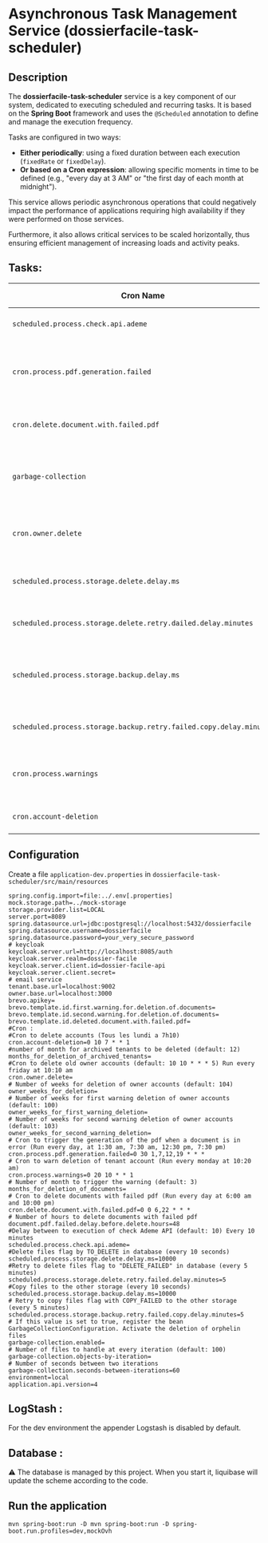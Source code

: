# Asynchronous Task Management Service (dossierfacile-task-scheduler)

## Description

The **dossierfacile-task-scheduler** service is a key component of our system, dedicated to executing scheduled and
recurring tasks. It is based on the **Spring Boot** framework and uses the `@Scheduled` annotation to define and manage
the execution frequency.

Tasks are configured in two ways:

- **Either periodically**: using a fixed duration between each execution (`fixedRate` or `fixedDelay`).
- **Or based on a Cron expression**: allowing specific moments in time to be defined (e.g., "every day at 3 AM" or "the
  first day of each month at midnight").

This service allows periodic asynchronous operations that could negatively impact the performance of applications
requiring high availability if they were performed on those services.

Furthermore, it also allows critical services to be scaled horizontally, thus ensuring efficient management of
increasing loads and activity peaks.

## Tasks:

| Cron Name                                                          | Cron Description                                                                                                                                                                                                                                                                                                                                                         | Execution Frequency                              | Entry point                                            |
|--------------------------------------------------------------------|--------------------------------------------------------------------------------------------------------------------------------------------------------------------------------------------------------------------------------------------------------------------------------------------------------------------------------------------------------------------------|--------------------------------------------------|--------------------------------------------------------|
| `scheduled.process.check.api.ademe`                                | Check the availability of the ADEME API. Property : `scheduled.process.check.api.ademe`control the execution delay in minutes.                                                                                                                                                                                                                                           | Every 10 minutes                                 | `CheckAdemeApiTask.checkAdemeApi`                      |
| `cron.process.pdf.generation.failed`                               | This task will check the documents where the PDF failed to be generated and try again (200 documents at a time)                                                                                                                                                                                                                                                          | Every day at 1:30 AM, 7:30 AM, 12:30 PM, 7:30 PM | `DocumentTask.reLaunchFailedPDFGeneration`             |
| `cron.delete.document.with.failed.pdf`                             | Delete the documents where PDF are broken, Scan the error documents and remove after some time (`document.pdf.failed.delay.before.delete.hours`). After a deletion it will send an email to the tenant                                                                                                                                                                   | Every day at 6:00 AM and 10:00 PM                | `DocumentTask.deleteDocumentWithFailedPdfGeneration`   |
| `garbage-collection`                                               | Deletion of orphaned files, files without link inside the database. The process is managed by configuration that is enabled only when `garbage-collection.enabled=true`. It's possible to control the number of files by iteration : `garbage-collection.objects-by-iteration` and the delay of execution `garbage-collection.seconds-between-iterations`                | Every minute                                     | `GarbageCollectionTask.cleanGarbage`                   |
| `cron.owner.delete`                                                | If the first period of activity is reached `owner_weeks_for_first_warning_deletion` send a first warning to the owner by email. After `owner_weeks_for_second_warning_deletion` send a second warning. After `owner_weeks_for_deletion` delete the account and send an email.                                                                                            | Every Friday at 10:10 AM                         | `OwnerWarningTask.accountWarningsForDocumentDeletion`  |
| `scheduled.process.storage.delete.delay.ms`                        | Delete the files flag as "TO_DELETE" from the api. If the delete failed, the flag "DELETE_FAILED" is added to perform a retry. property `scheduled.process.storage.delete.delay.ms` control the execution delay in MS                                                                                                                                                    | Every 10 secondes                                | `DeleteFilesTask.deleteFileInProviderTask`             |
| `scheduled.process.storage.delete.retry.dailed.delay.minutes`      | Delete the files flag as "DELETE_FAILED" from the delete task. Property `scheduled.process.storage.delete.retry.dailed.delay.minutes` control the execution delay in minutes                                                                                                                                                                                             | Every 5 minutes                                  | `DeleteFilesTask.retryDeleteFileInProviderTask`        |
| `scheduled.process.storage.backup.delay.ms`                        | Copy the files to the other storage. When a file is uploaded it will go to only one storage, so this task ensure the duplication of all the files. To prevent any overload of the object storage a limit of 100 files is set. If an error occurred a flag "COPY_FAILED" is added. Property `scheduled.process.storage.backup.delay.ms` control the execution delay in MS | Every 10 seconds                                 | `BackupFilesTask.scheduleBackupTask`                   |
| `scheduled.process.storage.backup.retry.failed.copy.delay.minutes` | Copy the files flag as COPY_FAILED to the other storage. The same 100 files limit is present. Property `scheduled.process.storage.backup.retry.failed.copy.delay.minutes` control the execution delay in minutes                                                                                                                                                         | Every 5 minutes                                  | `BackupFilesTask.retryFailedCopy`                      |
| `cron.process.warnings`                                            | Delete the documents of a tenant if the account is inactive. After a period of `months_for_deletion_of_documents` (month) 2 email notifications are sent. After those 2 warnings the documents are deleted and the account archived. An other email is sent to inform the tenant.                                                                                        | Every Monday at 10:20 AM                         | `TenantWarningTask.accountWarningsForDocumentDeletion` |
| `cron.account-deletion`                                            | Delete the tenant account after a period `months_for_deletion_of_archived_tenants` month of inactivity when the account is archived                                                                                                                                                                                                                                      | Every Monday at 7:10 AM                          | `TenantDeletionTask.deleteOldAccounts`                 |

## Configuration

Create a file `application-dev.properties` in `dossierfacile-task-scheduler/src/main/resources`

```properties
spring.config.import=file:../.env[.properties]
mock.storage.path=../mock-storage
storage.provider.list=LOCAL
server.port=8089
spring.datasource.url=jdbc:postgresql://localhost:5432/dossierfacile
spring.datasource.username=dossierfacile
spring.datasource.password=your_very_secure_password
# keycloak
keycloak.server.url=http://localhost:8085/auth
keycloak.server.realm=dossier-facile
keycloak.server.client.id=dossier-facile-api
keycloak.server.client.secret=
# email service
tenant.base.url=localhost:9002
owner.base.url=localhost:3000
brevo.apikey=
brevo.template.id.first.warning.for.deletion.of.documents=
brevo.template.id.second.warning.for.deletion.of.documents=
brevo.template.id.deleted.document.with.failed.pdf=
#Cron :
#Cron to delete accounts (Tous les lundi a 7h10)
cron.account-deletion=0 10 7 * * 1
#number of month for archived tenants to be deleted (default: 12)
months_for_deletion_of_archived_tenants=
#Cron to delete old owner accounts (default: 10 10 * * * 5) Run every friday at 10:10 am
cron.owner.delete=
# Number of weeks for deletion of owner accounts (default: 104)
owner_weeks_for_deletion=
# Number of weeks for first warning deletion of owner accounts (default: 100)
owner_weeks_for_first_warning_deletion=
# Number of weeks for second warning deletion of owner accounts (default: 103)
owner_weeks_for_second_warning_deletion=
# Cron to trigger the generation of the pdf when a document is in error (Run every day, at 1:30 am, 7:30 am, 12:30 pm, 7:30 pm)
cron.process.pdf.generation.failed=0 30 1,7,12,19 * * *
# Cron to warn deletion of tenant account (Run every monday at 10:20 am)
cron.process.warnings=0 20 10 * * 1
# Number of month to trigger the warning (default: 3)
months_for_deletion_of_documents=
# Cron to delete documents with failed pdf (Run every day at 6:00 am and 10:00 pm)
cron.delete.document.with.failed.pdf=0 0 6,22 * * *
# Number of hours to delete documents with failed pdf
document.pdf.failed.delay.before.delete.hours=48
#Delay between to execution of check Ademe API (default: 10) Every 10 minutes
scheduled.process.check.api.ademe=
#Delete files flag by TO_DELETE in database (every 10 seconds)
scheduled.process.storage.delete.delay.ms=10000
#Retry to delete files flag to "DELETE_FAILED" in database (every 5 minutes)
scheduled.process.storage.delete.retry.failed.delay.minutes=5
#Copy files to the other storage (every 10 seconds)
scheduled.process.storage.backup.delay.ms=10000
# Retry to copy files flag with COPY_FAILED to the other storage (every 5 minutes)
scheduled.process.storage.backup.retry.failed.copy.delay.minutes=5
# If this value is set to true, register the bean GarbageCollectionConfiguration. Activate the deletion of orphelin files
garbage-collection.enabled=
# Number of files to handle at every iteration (default: 100)
garbage-collection.objects-by-iteration=
# Number of seconds between two iterations
garbage-collection.seconds-between-iterations=60
environment=local
application.api.version=4
```

## LogStash :

For the dev environment the appender Logstash is disabled by default.

## Database :

⚠️ The database is managed by this project. When you start it, liquibase will update the scheme according to the code.

## Run the application

```shell
mvn spring-boot:run -D mvn spring-boot:run -D spring-boot.run.profiles=dev,mockOvh
```